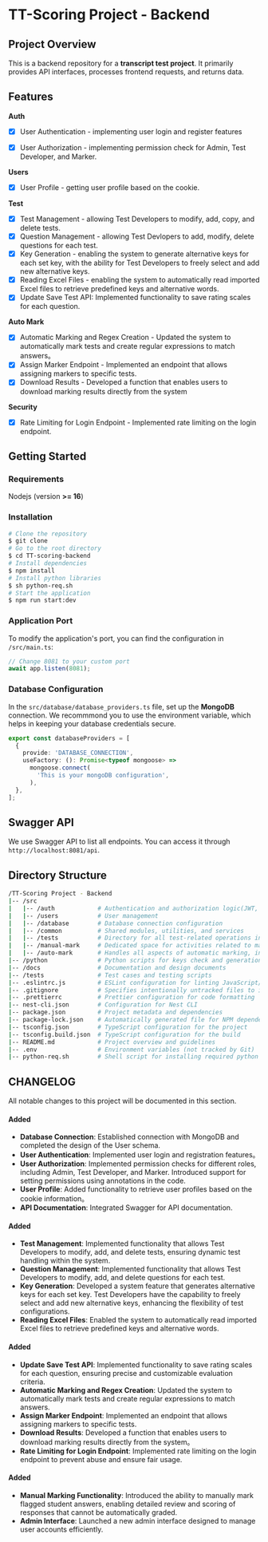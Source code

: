 # TT-Scoring Project - Backend

## Project Overview

This is a backend repository for a **transcript test project**. It primarily provides API interfaces, processes frontend requests, and returns data.

## Features

**Auth**

- [x] User Authentication - implementing user login and register features

- [x] User Authorization - implementing permission check for Admin, Test Developer, and Marker.

**Users**

- [x] User Profile - getting user profile based on the cookie.

**Test**

- [x] Test Management - allowing Test Developers to modify, add, copy, and delete tests.
- [x] Question Management - allowing Test Devlopers to add, modify, delete questions for each test.  
- [x] Key Generation - enabling the system to generate alternative keys for each set key, with the ability for Test Developers to freely select and add new alternative keys.
- [x] Reading Excel Files - enabling the system to automatically read imported Excel files to retrieve predefined keys and alternative words.
- [x] Update Save Test API: Implemented functionality to save rating scales for each question.

**Auto Mark**

- [x] Automatic Marking and Regex Creation - Updated the system to automatically mark tests and create regular expressions to match answers。
- [x] Assign Marker Endpoint - Implemented an endpoint that allows assigning markers to specific tests.
- [x] Download Results - Developed a function that enables users to download marking results directly from the system

**Security**

- [x] Rate Limiting for Login Endpoint - Implemented rate limiting on the login endpoint.

## Getting Started

### Requirements

Nodejs (version **>= 16**)

### Installation

```bash
# Clone the repository
$ git clone 
# Go to the root directory
$ cd TT-scoring-backend
# Install dependencies
$ npm install
# Install python libraries
$ sh python-req.sh
# Start the application
$ npm run start:dev
```

### Application Port

To modify the application's port, you can find the configuration in `/src/main.ts`:

```typescript
// Change 8081 to your custom port
await app.listen(8081);
```

### Database Configuration

In the `src/database/database_providers.ts` file, set up the **MongoDB** connection. We recommmond you to use the environment variable, which helps in keeping your database credentials secure. 

```typescript
export const databaseProviders = [
  {
    provide: 'DATABASE_CONNECTION',
    useFactory: (): Promise<typeof mongoose> =>
      mongoose.connect(
        'This is your mongoDB configuration',
      ),
  },
];
```

## Swagger API

We use Swagger API to list all endpoints. You can access it through `http://localhost:8081/api`.

## Directory Structure

```bash
/TT-Scoring Project - Backend
|-- /src
|   |-- /auth            # Authentication and authorization logic(JWT, Guards, etc.)
|   |-- /users           # User management
|   |-- /database        # Database connection configuration
|   |-- /common          # Shared modules, utilities, and services
|   |-- /tests           # Directory for all test-related operations including creating, assigning, and managing tests
|   |-- /manual-mark     # Dedicated space for activities related to manually marking student answers, particularly for flagged responses
|   |-- /auto-mark       # Handles all aspects of automatic marking, including configuration, regular expression management, and execution
|-- /python              # Python scripts for keys check and generation
|-- /docs                # Documentation and design documents
|-- /tests               # Test cases and testing scripts
|-- .eslintrc.js         # ESLint configuration for linting JavaScript/TypeScript code
|-- .gitignore           # Specifies intentionally untracked files to ignore
|-- .prettierrc          # Prettier configuration for code formatting
|-- nest-cli.json        # Configuration for Nest CLI
|-- package.json         # Project metadata and dependencies
|-- package-lock.json    # Automatically generated file for NPM dependencies
|-- tsconfig.json        # TypeScript configuration for the project
|-- tsconfig.build.json  # TypeScript configuration for the build
|-- README.md            # Project overview and guidelines
|-- .env                 # Environment variables (not tracked by Git)
|-- python-req.sh        # Shell script for installing required python libraries
```

## CHANGELOG

All notable changes to this project will be documented in this section.

#### Added

- **Database Connection**: Established connection with MongoDB and completed the design of the User schema.
- **User Authentication**: Implemented user login and registration features。
- **User Authorization**: Implemented permission checks for different roles, including Admin, Test Developer, and Marker. Introduced support for setting permissions using annotations in the code.
- **User Profile**: Added functionality to retrieve user profiles based on the cookie information。
- **API Documentation**: Integrated Swagger for API documentation.

#### Added

- **Test Management**: Implemented functionality that allows Test Developers to modify, add, and delete tests, ensuring dynamic test handling within the system.
- **Question Management**: Implemented functionality that allows Test Developers to modify, add, and delete questions for each test.
- **Key Generation**: Developed a system feature that generates alternative keys for each set key. Test Developers have the capability to freely select and add new alternative keys, enhancing the flexibility of test configurations.
- **Reading Excel Files**: Enabled the system to automatically read imported Excel files to retrieve predefined keys and alternative words.

#### Added

- **Update Save Test API**: Implemented functionality to save rating scales for each question, ensuring precise and customizable evaluation criteria.
- **Automatic Marking and Regex Creation**: Updated the system to automatically mark tests and create regular expressions to match answers.
- **Assign Marker Endpoint**: Implemented an endpoint that allows assigning markers to specific tests.
- **Download Results**: Developed a function that enables users to download marking results directly from the system。
- **Rate Limiting for Login Endpoint**: Implemented rate limiting on the login endpoint to prevent abuse and ensure fair usage.

#### Added

- **Manual Marking Functionality**: Introduced the ability to manually mark flagged student answers, enabling detailed review and scoring of responses that cannot be automatically graded.
- **Admin Interface**: Launched a new admin interface designed to manage user accounts efficiently.
